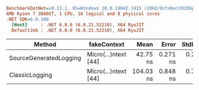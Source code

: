 ``` ini

BenchmarkDotNet=v0.13.1, OS=Windows 10.0.19042.1415 (20H2/October2020Update)
AMD Ryzen 7 3800XT, 1 CPU, 16 logical and 8 physical cores
.NET SDK=6.0.100
  [Host]     : .NET 6.0.0 (6.0.21.52210), X64 RyuJIT
  DefaultJob : .NET 6.0.0 (6.0.21.52210), X64 RyuJIT


```
|                 Method |          fakeContext |      Mean |    Error |   StdDev |
|----------------------- |--------------------- |----------:|---------:|---------:|
| SourceGeneratedLogging | Micro(...)ntext [44] |  42.75 ns | 0.271 ns | 0.253 ns |
|         ClassicLogging | Micro(...)ntext [44] | 104.03 ns | 0.848 ns | 0.793 ns |
